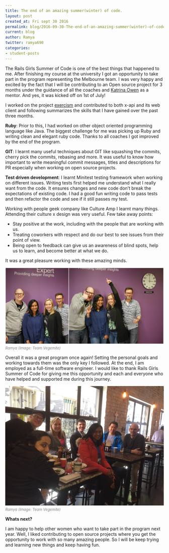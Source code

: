 ```yaml
---
title: The end of an amazing summer(winter) of code.
layout: post
created_at: Fri sept 30 2016
permalink: blog/2016-09-30-The-end-of-an-amazing-summer(winter)-of-code
current: blog
author: Ramya
twitter: ramya690
categories:
- student-posts
---
```


The Rails Girls Summer of Code is one of  the best things that happened to me. After finishing my course at the university I got an opportunity to take part in the program representing the Melbourne team.
I was very happy and excited by the fact that I will be contributing to an Open source project for 3 months under the guidance of all the coaches and [Katrina Owen](https://twitter.com/kytrinyx) as a mentor. And yes, it was kicked off on 1st of July!

I worked on the project [exercism](http://exercism.io/) and contributed to both x-api and its web client and following summarizes the skills that I have gained over the past three months.

**Ruby**: Prior to this, I had worked on other object oriented programming language like Java. The biggest challenge for me was picking up Ruby and writing clean and elegant ruby code. Thanks to all coaches I got improved by the end of the program.

**GIT**: I learnt many useful techniques about GIT like squashing the commits, cherry pick the commits, rebasing and more. It was useful to know how important to write meaningful commit messages, titles and descriptions for PR especially when working on open source projects.

**Test driven development**: I learnt Minitest testing framework when working on different issues. Writing tests first helped me understand what I really want from the code. It ensures changes and new code don’t break the expectations of existing code. I had a good fun writing code to pass tests and then refactor the code and see if it still passes my test.


Working with people geek company like Culture Amp I learnt many things. Attending their culture x design was very useful. Few take away points:

 - Stay positive at the work, including with the people that are working with us.
 - Treating coworkers with respect and do our best to see    issues from
   their point of view.
 - Being open to feedback  can give us an awareness of blind spots, help us to learn, and become better at what we do.

It was a great pleasure working with these amazing minds.

<img src="/img/blog/2016/goodbye-from-vegemite.jpg" alt="Team Vegemite">
<br><font color="grey"><small><i>Ramya (Image: Team Vegemite)</i></small></font>

Overall it was a great program once again! Setting the personal goals and working towards them was the only key I followed. At the end, I am employed as a full-time software engineer. I would like to thank Rails Girls Summer of Code for giving me this opportunity and each and everyone who have helped and supported me during this journey.

<img src="/img/blog/2016/vegemite-farewell.jpg" alt="Team Vegemite">
<br><font color="grey"><small><i>Ramya (Image: Team Vegemite)</i></small></font>

**Whats next?**

I am happy to help other women who want to take part in the program next year. Well, I liked contributing to open source projects where you get the opportunity to work with so many amazing people. So I will be keep trying and learning new things and keep having fun.







